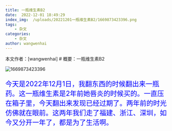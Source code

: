 ```yaml
---
title: 一瓶维生素B2
date:  2022-12-01 18:49:29
index_img:  /uploads/20221201一瓶维生素B2/1669873423396.png
tags:
    - 杂文
categories:
    - 杂文
author: wangwenhai
---
```

本文作者：[wangwenhai] # 概要：一瓶维生素B2
<!-- more -->
![1669873423396](/uploads/20221201一瓶维生素B2/1669873423396.png)
<div style="font-size:150%; color: blue;">

今天是2022年12月1日，我翻东西的时候翻出来一瓶药。这一瓶维生素是2年前她唇炎的时候买的。一直压在箱子里，今天翻出来发现已经过期了。两年前的时光仿佛就在眼前。这两年我们走了福建、浙江、深圳，如今又分开一年了，都是为了生活啊。

</div>